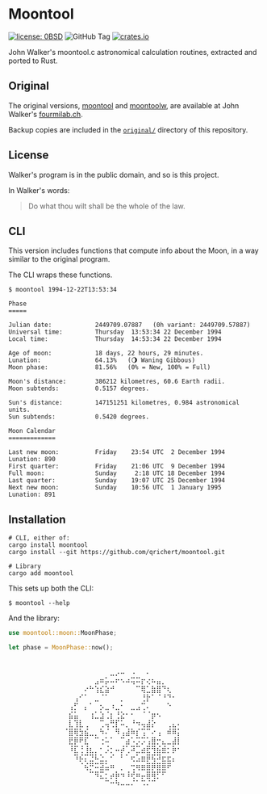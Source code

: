# Moontool

[![license: 0BSD](https://img.shields.io/badge/license-0BSD-blue)](https://opensource.org/license/0BSD)
![GitHub Tag](https://img.shields.io/github/v/tag/qrichert/moontool?sort=semver&filter=*.*.*&label=release)
[![crates.io](https://img.shields.io/crates/d/moontool?logo=rust&logoColor=white&color=orange)](https://crates.io/crates/moontool)

John Walker's moontool.c astronomical calculation routines, extracted
and ported to Rust.

## Original

The original versions, [moontool](https://www.fourmilab.ch/moontool/)
and [moontoolw](https://www.fourmilab.ch/moontoolw/), are available at
John Walker's [fourmilab.ch](https://www.fourmilab.ch/).

Backup copies are included in the [`original/`](../../original)
directory of this repository.

## License

Walker's program is in the public domain, and so is this project.

In Walker's words:

> Do what thou wilt shall be the whole of the law.

## CLI

This version includes functions that compute info about the Moon, in a
way similar to the original program.

The CLI wraps these functions.

```
$ moontool 1994-12-22T13:53:34

Phase
=====

Julian date:            2449709.07887   (0h variant: 2449709.57887)
Universal time:         Thursday  13:53:34 22 December 1994
Local time:             Thursday  14:53:34 22 December 1994

Age of moon:            18 days, 22 hours, 29 minutes.
Lunation:               64.13%   (🌖 Waning Gibbous)
Moon phase:             81.56%   (0% = New, 100% = Full)

Moon's distance:        386212 kilometres, 60.6 Earth radii.
Moon subtends:          0.5157 degrees.

Sun's distance:         147151251 kilometres, 0.984 astronomical units.
Sun subtends:           0.5420 degrees.

Moon Calendar
=============

Last new moon:          Friday    23:54 UTC  2 December 1994    Lunation: 890
First quarter:          Friday    21:06 UTC  9 December 1994
Full moon:              Sunday     2:18 UTC 18 December 1994
Last quarter:           Sunday    19:07 UTC 25 December 1994
Next new moon:          Sunday    10:56 UTC  1 January 1995     Lunation: 891
```

## Installation

```shell
# CLI, either of:
cargo install moontool
cargo install --git https://github.com/qrichert/moontool.git

# Library
cargo add moontool
```

This sets up both the CLI:

```console
$ moontool --help
```

And the library:

```rust
use moontool::moon::MoonPhase;

let phase = MoonPhase::now();
```

<p align="center">
⠀⠀⠀⠀⠀⠀⠀⠀⠀⠀⠀⠀⠀⠀⠀⠀⠀⠀⠀⠀⠀⠀⠀⠀⠀⠀⠀⠀<br />
⠀⠀⠀⠀⠀⠀⠀⠀⠀⣀⡠⠤⠀⠠⠀⠀⠄⠀⠀⠀⠀⠀⠀⠀⠀⠀⠀⠀<br />
⠀⠀⠀⠀⠀⠀⣠⠶⡥⠤⠖⠢⠴⢭⠭⡖⢔⠦⣤⡀⠀⠀⠀⠀⠀⠀⠀⠀<br />
⠀⠀⠀⠀⠔⠓⢱⣎⣵⠚⠀⠀⠀⠀⠉⢿⣁⣷⣿⠙⢆⠀⠀⠀⠀⠀⠀⠀<br />
⠀⠀⢠⠊⠁⠀⣀⠈⠁⠀⠀⡀⠀⠀⠀⢘⡗⠁⠈⠘⠙⠂⠀⠀⠀⠀⠀⠀<br />
⠀⢠⡋⠀⡄⠁⠀⡢⣀⠰⣀⠂⠀⣀⣠⢉⠄⠀⠀⠀⠑⠀⠀⠀⠀⠀⠀⠀<br />
⠀⣮⣥⠀⠀⢰⣁⣱⢈⡆⢘⣕⠂⠂⠀⠈⠈⡶⠢⠀⠀⠀⠀⠀⠀⠀⠀⠀<br />
⠀⣇⢹⣇⢀⠀⠀⢉⢤⢛⡏⠥⡀⠘⠲⢤⣼⡕⠀⠀⢀⣄⠄⠀⠀⠀⠀⠀<br />
⠈⣿⢿⣳⣮⣀⡀⠳⠌⠀⠻⢠⣼⠷⡎⢩⠉⠔⢠⠀⠾⠿⡅⠀⠀⠀⠀⠀<br />
⠀⣟⡿⠟⣏⠀⠉⢐⠥⠁⠀⠉⣴⠡⡩⡩⢡⣿⡒⣄⣀⣼⡇⠀⠀⠀⠀⠀<br />
⠀⠸⣏⢘⢸⣆⡀⠂⡨⡂⠤⡼⢁⠽⣉⣴⣟⢻⣮⣾⡂⡷⠂⠀⠀⠀⠀⠀<br />
⠀⠀⠹⡮⡍⣙⠧⣑⡀⠊⠀⠃⠁⢖⣡⣶⡿⢯⠽⣖⣖⡄⠀⠀⠀⠀⠀⠀<br />
⠀⠀⠀⠈⢮⡛⠭⣽⣥⠶⠀⡀⠀⢒⢶⣶⣿⡿⣿⣿⠟⠀⠀⠀⠀⠀⠀⠀<br />
⠀⠀⠀⠀⠀⠉⠻⣍⡂⡴⡷⠲⠸⢞⠶⡤⣿⢿⡋⠋⠀⠀⠀⠀⠀⠀⠀⠀<br />
⠀⠀⠀⠀⠀⠀⠀⠀⠉⠒⠳⠤⠤⠌⠁⠩⠌⠉⠀⠀⠀⠀⠀⠀⠀⠀⠀⠀<br />
⠀⠀⠀⠀⠀⠀⠀⠀⠀⠀⠀⠀⠀⠀⠀⠀⠀⠀⠀⠀⠀⠀⠀⠀⠀⠀⠀⠀<br />
</p>
